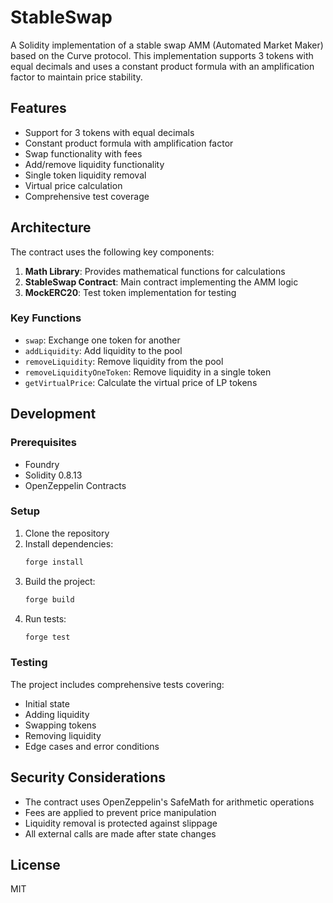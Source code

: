 # StableSwap

A Solidity implementation of a stable swap AMM (Automated Market Maker) based on the Curve protocol. This implementation supports 3 tokens with equal decimals and uses a constant product formula with an amplification factor to maintain price stability.

## Features

- Support for 3 tokens with equal decimals
- Constant product formula with amplification factor
- Swap functionality with fees
- Add/remove liquidity functionality
- Single token liquidity removal
- Virtual price calculation
- Comprehensive test coverage

## Architecture

The contract uses the following key components:

1. **Math Library**: Provides mathematical functions for calculations
2. **StableSwap Contract**: Main contract implementing the AMM logic
3. **MockERC20**: Test token implementation for testing

### Key Functions

- `swap`: Exchange one token for another
- `addLiquidity`: Add liquidity to the pool
- `removeLiquidity`: Remove liquidity from the pool
- `removeLiquidityOneToken`: Remove liquidity in a single token
- `getVirtualPrice`: Calculate the virtual price of LP tokens

## Development

### Prerequisites

- Foundry
- Solidity 0.8.13
- OpenZeppelin Contracts

### Setup

1. Clone the repository
2. Install dependencies:
   ```bash
   forge install
   ```
3. Build the project:
   ```bash
   forge build
   ```
4. Run tests:
   ```bash
   forge test
   ```

### Testing

The project includes comprehensive tests covering:
- Initial state
- Adding liquidity
- Swapping tokens
- Removing liquidity
- Edge cases and error conditions

## Security Considerations

- The contract uses OpenZeppelin's SafeMath for arithmetic operations
- Fees are applied to prevent price manipulation
- Liquidity removal is protected against slippage
- All external calls are made after state changes

## License

MIT
